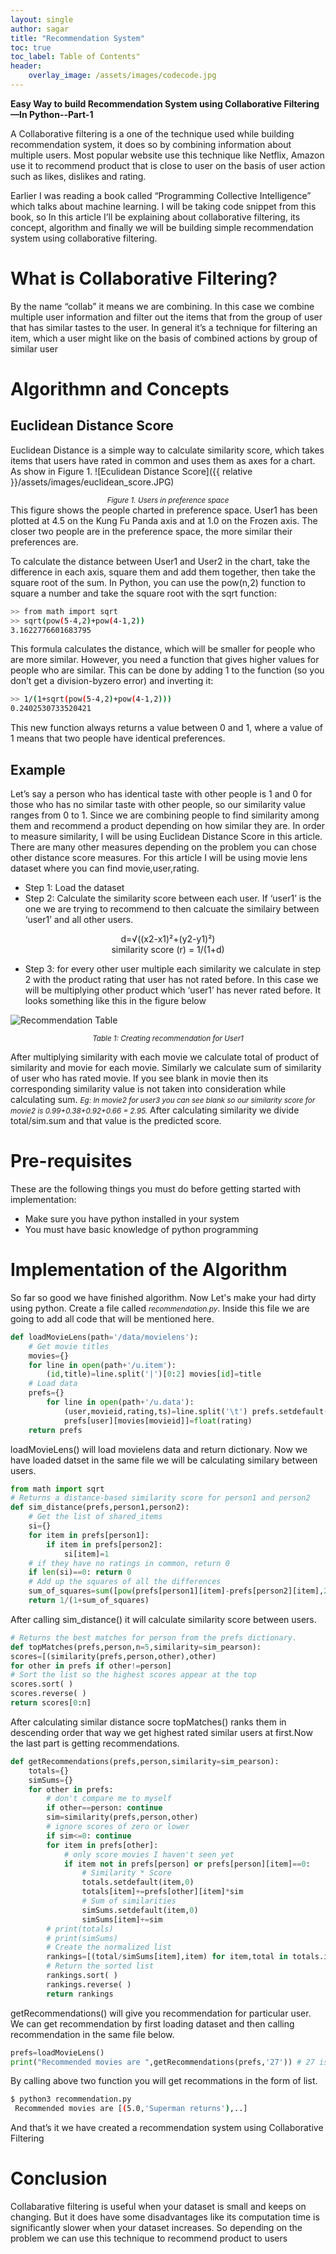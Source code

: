 ```yaml
---
layout: single
author: sagar
title: "Recommendation System"
toc: true
toc_label: Table of Contents"
header:
    overlay_image: /assets/images/codecode.jpg  
---
```



**Easy Way to build Recommendation System using Collaborative
Filtering—In Python--Part-1**

A Collaborative filtering is a one of the technique used while building recommendation
system, it does so by combining information about multiple users. Most popular website use
this technique like Netflix, Amazon use it to recommend product that is close to user on the
basis of user action such as likes, dislikes and rating.

Earlier I was reading a book called “Programming Collective Intelligence” which talks about
machine learning. I will be taking code snippet from this book, so In this article I’ll be explaining
about collaborative filtering, its concept, algorithm and finally we will be building simple
recommendation system using collaborative filtering.

# What is Collaborative Filtering?

By the name “collab” it means we are combining. In this case we combine multiple user
information and filter out the items that from the group of user that has similar tastes to the
user. In general it’s a technique for filtering an item, which a user might like on the basis of
combined actions by group of similar user

# Algorithmn and Concepts

## Euclidean Distance Score

Euclidean Distance is a simple way to calculate similarity score, which takes items that users have rated in common and uses them as axes for a chart. As show in Figure 1.
![Eculidean Distance Score]({{ relative }}/assets/images/euclidean_score.JPG)
<center><i><small>Figure 1. Users in preference space </small></i></center>
This figure shows the people charted in preference space. User1 has been plotted at
4.5 on the Kung Fu Panda axis and at 1.0 on the Frozen axis. The closer two people are in
the preference space, the more similar their preferences are.

To calculate the distance between User1 and User2 in the chart, take the difference
in each axis, square them and add them together, then take the square root of the
sum. In Python, you can use the pow(n,2) function to square a number and take the
square root with the sqrt function:
```sh
>> from math import sqrt
>> sqrt(pow(5-4,2)+pow(4-1,2))
3.1622776601683795
```
This formula calculates the distance, which will be smaller for people who are more
similar. However, you need a function that gives higher values for people who are
similar. This can be done by adding 1 to the function (so you don’t get a division-byzero error) and inverting it:
```sh
>> 1/(1+sqrt(pow(5-4,2)+pow(4-1,2)))
0.2402530733520421
```
This new function always returns a value between 0 and 1, where a value of 1 means
that two people have identical preferences.

## Example
Let’s say a person who has identical taste with other people is 1 and 0 for those who has no
similar taste with other people, so our similarity value ranges from 0 to 1. Since we are
combining people to find similarity among them and recommend a product depending on
how similar they are. In order to measure similarity, I will be using Euclidean Distance Score
in this article. There are many other measures depending on the problem you can chose
other distance score measures. For this article I will be using movie lens dataset where you
can find movie,user,rating.
- Step 1: Load the dataset
- Step 2: Calculate the similarity score between each user. If ‘user1’ is the one we are trying to
recommend to then calcuate the similairy between ‘user1’ and all other users.
<center>d=√((x2-x1)²+(y2-y1)²)</center>
<center>similarity score (r) = 1/(1+d)</center>

- Step 3: for every other user multiple each similarity we calculate in step 2 with the product
rating that user has not rated before. In this case we will be multiplying other product which
‘user1’ has never rated before. It looks something like this in the figure below

![Recommendation Table](/assets/images/tableML.JPG)
<center><i><small>Table 1: Creating recommendation for User1</small></i></center>

After multiplying similarity with each movie we calculate total of product of similarity and
movie for each movie. Similarly we calculate sum of similarity of user who has rated movie. If
you see blank in movie then its corresponding similarity value is not taken into consideration
while calculating sum. *<small>Eg: In movie2 for user3 you can see blank so our similarity score for
movie2 is 0.99+0.38+0.92+0.66 = 2.95.</small>* After calculating similarity we divide total/sim.sum
and that value is the predicted score.


# Pre-requisites

These are the following things you must do before getting started with implementation:
  - Make sure you have python installed in your system
  - You must have basic knowledge of python programming

# Implementation of the Algorithm

So far so good we have finished algorithm. Now Let's make your had dirty using python.
Create a file called *<small>recommendation.py</small>*. Inside this file we are going to add all code that will be mentioned here.

~~~python
def loadMovieLens(path='/data/movielens'):
    # Get movie titles
    movies={}
    for line in open(path+'/u.item'):
        (id,title)=line.split('|')[0:2] movies[id]=title
    # Load data
    prefs={}
        for line in open(path+'/u.data'):
            (user,movieid,rating,ts)=line.split('\t') prefs.setdefault(user,{})
            prefs[user][movies[movieid]]=float(rating)
    return prefs
~~~

loadMovieLens() will load movielens data and return dictionary. Now we have loaded datset in the same file we
will be calculating similary between users.

~~~python
from math import sqrt
# Returns a distance-based similarity score for person1 and person2
def sim_distance(prefs,person1,person2):
    # Get the list of shared_items
    si={}
    for item in prefs[person1]:
        if item in prefs[person2]:
            si[item]=1
    # if they have no ratings in common, return 0
    if len(si)==0: return 0
    # Add up the squares of all the differences
    sum_of_squares=sum([pow(prefs[person1][item]-prefs[person2][item],2) for item in prefs[person1] if item in prefs[person2]])
    return 1/(1+sum_of_squares)
~~~

After calling sim_distance() it will calculate similarity score between users. 

~~~python
# Returns the best matches for person from the prefs dictionary.
def topMatches(prefs,person,n=5,similarity=sim_pearson):
scores=[(similarity(prefs,person,other),other)
for other in prefs if other!=person]
# Sort the list so the highest scores appear at the top
scores.sort( )
scores.reverse( )
return scores[0:n]
~~~
After calculating similar distance socre topMatches() ranks them in descending order that way we get highest rated similar users at first.Now the last part is getting recommendations.
~~~python
def getRecommendations(prefs,person,similarity=sim_pearson):
    totals={}
    simSums={}
    for other in prefs:
        # don't compare me to myself
        if other==person: continue
        sim=similarity(prefs,person,other)
        # ignore scores of zero or lower
        if sim<=0: continue
        for item in prefs[other]:
            # only score movies I haven't seen yet
            if item not in prefs[person] or prefs[person][item]==0:
                # Similarity * Score
                totals.setdefault(item,0)
                totals[item]+=prefs[other][item]*sim
                # Sum of similarities
                simSums.setdefault(item,0)
                simSums[item]+=sim
        # print(totals)
        # print(simSums)
        # Create the normalized list
        rankings=[(total/simSums[item],item) for item,total in totals.items()]
        # Return the sorted list
        rankings.sort( )
        rankings.reverse( )
        return rankings
~~~
getRecommendations() will give you recommendation for particular user. We can get
recommendation by first loading dataset and then calling recommendation in the same file below.
~~~python
prefs=loadMovieLens()
print("Recommended movies are ",getRecommendations(prefs,'27')) # 27 is user id corresponds to user name like “Alice” or “Bob”
~~~
By calling above two function you will get recommations in the form of list.
```sh
$ python3 recommendation.py
 Recommended movies are [(5.0,'Superman returns'),..]
```
And that’s it we have created a recommendation system using
Collaborative Filtering
# Conclusion

Collabarative filtering is useful when your dataset is small and keeps on changing. But it
does have some disadvantages like its computation time is significantly slower when your
dataset increases. So depending on the problem we can use this technique to recommend
product to users